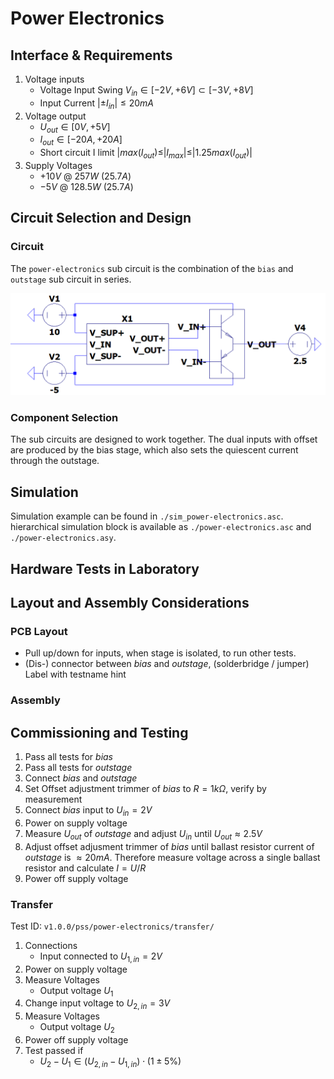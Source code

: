 # Power Electronics

## Interface & Requirements

1. Voltage inputs
    - Voltage Input Swing $V_{in} \in [-2V, +6V] \subset [-3V, +8V]$
    - Input Current $| \pm I_{in} | \leq 20mA$
2. Voltage output
    - $U_{out} \in [0V, +5V]$
    - $I_{out} \in [-20A, +20A]$
    - Short circuit I limit $| max(I_{out}) \leq |I_{max}| \leq |1.25 max(I_{out})|$
3. Supply Voltages
    - $+10V$ @ $257W$ ($25.7A$)
    - $-5V$ @ $128.5W$ ($25.7A$)

## Circuit Selection and Design

### Circuit

The `power-electronics` sub circuit is the combination of the `bias` and
`outstage` sub circuit in series.

![image](./power_electronics.png)

### Component Selection

The sub circuits are designed to work together. The dual inputs with offset are
produced by the bias stage, which also sets the quiescent current through the
outstage.

## Simulation

Simulation example can be found in `./sim_power-electronics.asc`.
hierarchical simulation block is available as `./power-electronics.asc` and
`./power-electronics.asy`.

## Hardware Tests in Laboratory

## Layout and Assembly Considerations

### PCB Layout

- Pull up/down for inputs, when stage is isolated, to run other tests.
- (Dis-) connector between _bias_ and _outstage_, (solderbridge / jumper)
    Label with testname hint

### Assembly

## Commissioning and Testing

1. Pass all tests for _bias_
2. Pass all tests for _outstage_
3. Connect _bias_ and _outstage_
4. Set Offset adjustment trimmer of _bias_ to $R = 1k \Omega$, verify by
   measurement
5. Connect _bias_ input to $U_{in} = 2V$
6. Power on supply voltage
7. Measure $U_{out}$ of _outstage_ and adjust $U_{in}$ until $U_{out} \approx
   2.5V$
8. Adjust offset adjusment trimmer of _bias_ until ballast resistor current of
   _outstage_ is $\approx 20mA$.
   Therefore measure voltage across a single ballast resistor and calculate $I =
   U/R$
9. Power off supply voltage

### Transfer

Test ID: `v1.0.0/pss/power-electronics/transfer/`

1. Connections
    - Input connected to $U_{1,in} = 2V$
2. Power on supply voltage
3. Measure Voltages
    - Output voltage $U_1$
4. Change input voltage to $U_{2,in} = 3V$
5. Measure Voltages
    - Output voltage $U_2$
6. Power off supply voltage
7. Test passed if
    - $U_2 - U_1 \in (U_{2,in} - U_{1,in}) \cdot (1 \pm 5\%)$
